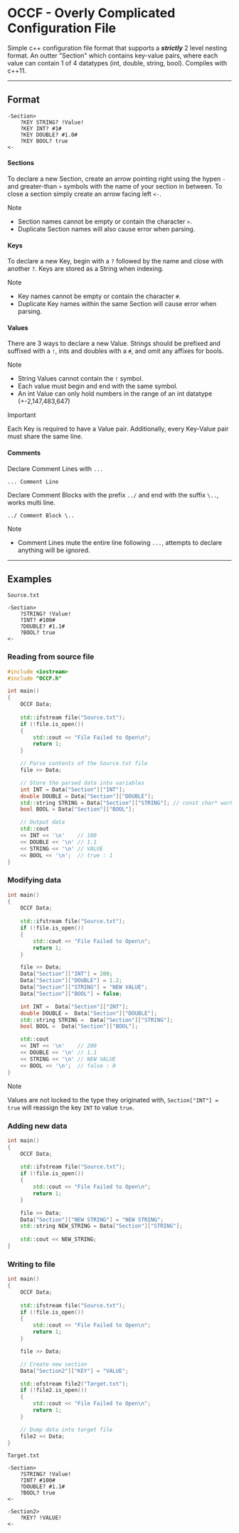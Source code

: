 # OCCF - Overly Complicated Configuration File
Simple c++ configuration file format that supports a ***strictly*** 2 level nesting format. An outter "Section" which contains key-value pairs, where each value can contain 1 of 4 datatypes (int, double, string, bool). Compiles with c++11.
***

## Format
```
-Section>
    ?KEY STRING? !Value!
    ?KEY INT? #1#
    ?KEY DOUBLE? #1.0#
    ?KEY BOOL? true
<-
```
#### Sections
To declare a new Section, create an arrow pointing right using the hypen `-` and greater-than `>` symbols with the name of your section in between. To close a section simply create an arrow facing left `<-`. 

> [!Note] 
> - Section names cannot be empty or contain the character `>`. 
> - Duplicate Section names will also cause error when parsing.

#### Keys
To declare a new Key, begin with a `?` followed by the name and close with another `?`. Keys are stored as a String when indexing.

> [!Note] 
> - Key names cannot be empty or contain the character `#`. 
> - Duplicate Key names within the same Section will cause error when parsing.

#### Values
There are 3 ways to declare a new Value. Strings should be prefixed and suffixed with a `!`, ints and doubles with a `#`, and omit any affixes for bools.

> [!Note] 
> - String Values cannot contain the `!` symbol.
> - Each value must begin and end with the same symbol. 
> - An int Value can only hold numbers in the range of an int datatype (+-2,147,483,647)

> [!Important]
> Each Key is required to have a Value pair. Additionally, every Key-Value pair must share the same line. 

#### Comments
Declare Comment Lines with ```...```
```
... Comment Line
```
Declare Comment Blocks with the prefix `../` and end with the suffix `\..`, works multi line.

```
../ Comment Block \..
```

> [!Note]
> - Comment Lines mute the entire line following `...`, attempts to declare anything will be ignored.

***

## Examples
`Source.txt`
```
-Section>
    ?STRING? !Value!
    ?INT? #100#
    ?DOUBLE? #1.1#
    ?BOOL? true
<-
```

### Reading from source file
```c++
#include <iostream>
#include "OCCF.h"

int main()
{
    OCCF Data;
        
    std::ifstream file("Source.txt");
    if (!file.is_open())
    {
        std::cout << "File Failed to Open\n";
        return 1;
    }

    // Parse contents of the Source.txt file
    file >> Data;

    // Store the parsed data into variables
    int INT = Data["Section"]["INT"]; 
    double DOUBLE = Data["Section"]["DOUBLE"];
    std::string STRING = Data["Section"]["STRING"]; // const char* works too
    bool BOOL = Data["Section"]["BOOL"];

    // Output data
    std::cout 
    << INT << '\n'    // 100
    << DOUBLE << '\n' // 1.1
    << STRING << '\n' // VALUE
    << BOOL << '\n';  // true : 1
}
```
### Modifying data  
```c++
int main()
{
    OCCF Data;
        
    std::ifstream file("Source.txt");
    if (!file.is_open())
    {
        std::cout << "File Failed to Open\n";
        return 1;
    }

    file >> Data;
    Data["Section"]["INT"] = 200;
    Data["Section"]["DOUBLE"] = 1.2;
    Data["Section"]["STRING"] = "NEW VALUE";
    Data["Section"]["BOOL"] = false;

    int INT =  Data["Section"]["INT"]; 
    double DOUBLE =  Data["Section"]["DOUBLE"];
    std::string STRING =  Data["Section"]["STRING"];
    bool BOOL =  Data["Section"]["BOOL"];

    std::cout 
    << INT << '\n'    // 200
    << DOUBLE << '\n' // 1.1
    << STRING << '\n' // NEW VALUE
    << BOOL << '\n';  // false : 0
}
```
> [!Note]
> Values are not locked to the type they originated with, `Section["INT"] = true` will reassign the key `INT` to value `true`.
### Adding new data
```c++
int main()
{
    OCCF Data;
        
    std::ifstream file("Source.txt");
    if (!file.is_open())
    {
        std::cout << "File Failed to Open\n";
        return 1;
    }

    file >> Data;
    Data["Section"]["NEW STRING"] = "NEW STRING";
    std::string NEW_STRING = Data["Section"]["STRING"];
    
    std::cout << NEW_STRING; 
}
```
### Writing to file
```c++
int main()
{
    OCCF Data;
        
    std::ifstream file("Source.txt");
    if (!file.is_open())
    {
        std::cout << "File Failed to Open\n";
        return 1;
    }

    file >> Data;

    // Create new section
    Data["Section2"]["KEY"] = "VALUE";

    std::ofstream file2("Target.txt");
    if (!file2.is_open())
    {
        std::cout << "File Failed to Open\n";
        return 1;
    }

    // Dump data into target file
    file2 << Data; 
}
```
`Target.txt`
```
-Section>
    ?STRING? !Value!
    ?INT? #100#
    ?DOUBLE? #1.1#
    ?BOOL? true
<-

-Section2>
    ?KEY? !VALUE!
<-
```
